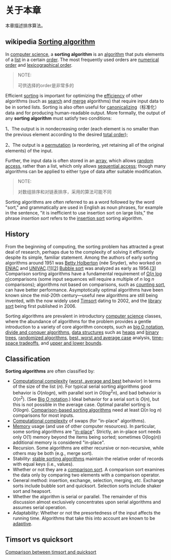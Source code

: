 # 关于本章

本章描述排序算法。

## wikipedia [Sorting algorithm](https://en.wikipedia.org/wiki/Sorting_algorithm)

In [computer science](https://en.wikipedia.org/wiki/Computer_science), a **sorting algorithm** is an [algorithm](https://en.wikipedia.org/wiki/Algorithm) that puts elements of a [list](https://en.wikipedia.org/wiki/List_(computing)) in a certain [order](https://en.wikipedia.org/wiki/Total_order). The most frequently used orders are [numerical order](https://en.wikipedia.org/wiki/Numerical_order) and [lexicographical order](https://en.wikipedia.org/wiki/Lexicographical_order). 

> NOTE: 
>
> 可供选择的order是非常多的

Efficient [sorting](https://en.wikipedia.org/wiki/Sorting) is important for optimizing the [efficiency](https://en.wikipedia.org/wiki/Algorithmic_efficiency) of other algorithms (such as [search](https://en.wikipedia.org/wiki/Search_algorithm) and [merge](https://en.wikipedia.org/wiki/Merge_algorithm) algorithms) that require input data to be in sorted lists. Sorting is also often useful for [canonicalizing](https://en.wikipedia.org/wiki/Canonicalization)（标准化） data and for producing human-readable output. More formally, the output of any **sorting algorithm** must satisfy two conditions:

1、The output is in nondecreasing order (each element is no smaller than the previous element according to the desired [total order](https://en.wikipedia.org/wiki/Total_order));

2、The output is a [permutation](https://en.wikipedia.org/wiki/Permutation) (a reordering, yet retaining all of the original elements) of the input.



Further, the input data is often stored in an [array](https://en.wikipedia.org/wiki/Array_data_type), which allows [random access](https://en.wikipedia.org/wiki/Random_access), rather than a list, which only allows [sequential access](https://en.wikipedia.org/wiki/Sequential_access); though many algorithms can be applied to either type of data after suitable modification.

> NOTE: 
>
> 对数组排序和对链表排序，采用的算法可能不同

Sorting algorithms are often referred to as a word followed by the word "sort," and grammatically are used in English as noun phrases, for example in the sentence, "it is inefficient to use insertion sort on large lists," the phrase *insertion sort* refers to the [insertion sort](https://en.wikipedia.org/wiki/Insertion_sort) sorting algorithm.



## History

From the beginning of computing, the sorting problem has attracted a great deal of research, perhaps due to the complexity of solving it efficiently despite its simple, familiar statement. Among the authors of early sorting algorithms around 1951 was [Betty Holberton](https://en.wikipedia.org/wiki/Betty_Holberton) (née Snyder), who worked on [ENIAC](https://en.wikipedia.org/wiki/ENIAC) and [UNIVAC](https://en.wikipedia.org/wiki/UNIVAC).[[1\]](https://en.wikipedia.org/wiki/Sorting_algorithm#cite_note-refrigerator-1)[[2\]](https://en.wikipedia.org/wiki/Sorting_algorithm#cite_note-NYTimes-2) [Bubble sort](https://en.wikipedia.org/wiki/Bubble_sort) was analyzed as early as 1956.[[3\]](https://en.wikipedia.org/wiki/Sorting_algorithm#cite_note-3) Comparison sorting algorithms have a fundamental requirement of [Ω(*n* log *n*)](https://en.wikipedia.org/wiki/Big_omega_notation)comparisons (some input sequences will require a multiple of *n* log *n* comparisons); algorithms not based on comparisons, such as [counting sort](https://en.wikipedia.org/wiki/Counting_sort), can have better performance. Asymptotically optimal algorithms have been known since the mid-20th century—useful new algorithms are still being invented, with the now widely used [Timsort](https://en.wikipedia.org/wiki/Timsort) dating to 2002, and the [library sort](https://en.wikipedia.org/wiki/Library_sort) being first published in 2006.

Sorting algorithms are prevalent in introductory [computer science](https://en.wikipedia.org/wiki/Computer_science) classes, where the abundance of algorithms for the problem provides a gentle introduction to a variety of core algorithm concepts, such as [big O notation](https://en.wikipedia.org/wiki/Big_O_notation), [divide and conquer algorithms](https://en.wikipedia.org/wiki/Divide_and_conquer_algorithm), [data structures](https://en.wikipedia.org/wiki/Data_structure) such as [heaps](https://en.wikipedia.org/wiki/Heap_(data_structure)) and [binary trees](https://en.wikipedia.org/wiki/Binary_tree), [randomized algorithms](https://en.wikipedia.org/wiki/Randomized_algorithm), [best, worst and average case](https://en.wikipedia.org/wiki/Best,_worst_and_average_case) analysis, [time–space tradeoffs](https://en.wikipedia.org/wiki/Time–space_tradeoff), and [upper and lower bounds](https://en.wikipedia.org/wiki/Upper_and_lower_bounds).



## Classification

**Sorting algorithms** are often classified by:

- [Computational complexity](https://en.wikipedia.org/wiki/Computational_complexity_theory) ([worst, average and best](https://en.wikipedia.org/wiki/Best,_worst_and_average_case) behavior) in terms of the size of the list (*n*). For typical serial sorting algorithms good behavior is $O(n log {n})$, with parallel sort in $O(log^2n)$, and bad behavior is $O(n^2)$. (See [Big O notation](https://en.wikipedia.org/wiki/Big_O_notation).) Ideal behavior for a serial sort is $O(n)$, but this is not possible in the average case. Optimal parallel sorting is $O(log n)$. [Comparison-based sorting algorithms](https://en.wikipedia.org/wiki/Comparison_sort) need at least Ω(*n* log *n*) comparisons for most inputs.
- [Computational complexity](https://en.wikipedia.org/wiki/Computational_complexity_theory) of swaps (for "in-place" algorithms).
- [Memory](https://en.wikipedia.org/wiki/Memory_(computing)) usage (and use of other computer resources). In particular, some sorting algorithms are "[in-place](https://en.wikipedia.org/wiki/In-place_algorithm)". Strictly, an in-place sort needs only O(1) memory beyond the items being sorted; sometimes O(log(*n*)) additional memory is considered "in-place".
- Recursion. Some algorithms are either recursive or non-recursive, while others may be both (e.g., merge sort).
- Stability: [stable sorting algorithms](https://en.wikipedia.org/wiki/Sorting_algorithm#Stability) maintain the relative order of records with equal keys (i.e., values).
- Whether or not they are a [comparison sort](https://en.wikipedia.org/wiki/Comparison_sort). A comparison sort examines the data only by comparing two elements with a comparison operator.
- General method: insertion, exchange, selection, merging, *etc.* Exchange sorts include bubble sort and quicksort. Selection sorts include shaker sort and heapsort.
- Whether the algorithm is serial or parallel. The remainder of this discussion almost exclusively concentrates upon serial algorithms and assumes serial operation.
- Adaptability: Whether or not the presortedness of the input affects the running time. Algorithms that take this into account are known to be [adaptive](https://en.wikipedia.org/wiki/Adaptive_sort).

## Timsort vs quicksort

[Comparison between timsort and quicksort](https://stackoverflow.com/questions/7770230/comparison-between-timsort-and-quicksort)

